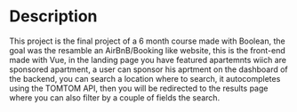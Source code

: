# Description

This project is the final project of a 6 month course made with Boolean, the goal was the resamble an AirBnB/Booking like website, this is the front-end made with Vue, in the landing page you have featured apartemnts wiich are sponsored apartment, a user can sponsor his aprtment on the dashboard of the backend, you can search a location where to search, it autocompletes using the TOMTOM API, then you will be redirected to the results page where you can also filter by a couple of fields the search. 